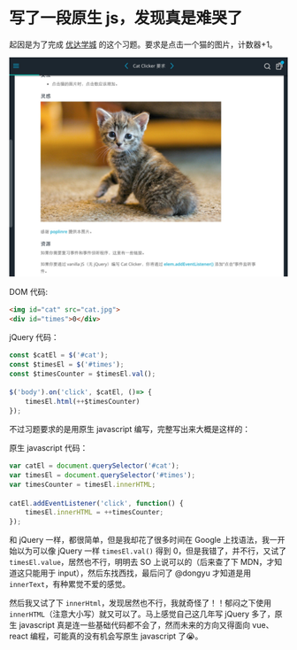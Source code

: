 [slug]: write-javascript
[date]: 2017-04-04T02:16:26

# 写了一段原生 js，发现真是难哭了

起因是为了完成 [优达学城](https://classroom.udacity.com/courses/ud989/lessons/3417188540/concepts/33916789250923) 的这个习题。要求是点击一个猫的图片，计数器+1。

![](media/14991487833798.jpg)



DOM 代码:

```html
<img id="cat" src="cat.jpg">
<div id="times">0</div>
```

jQuery 代码：

```javascript
const $catEl = $('#cat');
const $timesEl = $('#times');
const $timesCounter = $timesEl.val();

$('body').on('click', $catEl, ()=> {
    timesEl.html(++$timesCounter)
});
```

不过习题要求的是用原生 javascript 编写，完整写出来大概是这样的：

原生 javascript 代码：

```javascript
var catEl = document.querySelector('#cat');
var timesEl = document.querySelector('#times');
var timesCounter = timesEl.innerHTML;

catEl.addEventListener('click', function() {
    timesEl.innerHTML = ++timesCounter;
});
```

和 jQuery 一样，都很简单，但是我却花了很多时间在 Google 上找语法，我一开始以为可以像 jQuery 一样 `timesEl.val()` 得到 0，但是我错了，并不行，又试了 `timesEl.value`，居然也不行，明明去 SO 上说可以的（后来查了下 MDN，才知道这只能用于 input），然后东找西找，最后问了 @dongyu 才知道是用 `innerText`，有种累觉不爱的感觉。

然后我又试了下 `innerHtml`，发现居然也不行，我就奇怪了！！郁闷之下使用 `innerHTML`（注意大小写）就又可以了。马上感觉自己这几年写 jQuery 多了，原生 javascript 真是连一些基础代码都不会了，然而未来的方向又得面向 vue、react 编程，可能真的没有机会写原生 javascript 了😭。